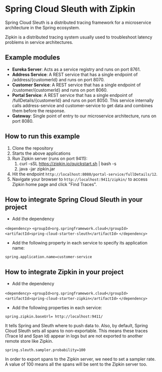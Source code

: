 # Spring Cloud Sleuth with Zipkin
Spring Cloud Sleuth is a distributed tracing framework for a microservice architecture in the Spring ecosystem.

Zipkin is a distributed tracing system usually used to troubleshoot latency problems in service architectures.

## Example modules

- **Eureka Server**: Acts as a service registry and runs on port 8761.
- **Address Service**: A REST service that has a single endpoint of /address/{customerId} and runs on port 8070.
- **Customer Service**: A REST service that has a single endpoint of /customer/{customerId} and runs on port 8060.
- **Portal Service**: A REST service that has a single endpoint of /fullDetails/{customerId} and runs on port 8050. This service internally calls address-service and customer-service to get data and combines them before the response.
- **Gateway**: Single point of entry to our microservice architecture, runs on port 8080.

## How to run this example

1. Clone the repository
2. Starts the above applications
3. Run Zipkin server (runs on port 9411):
    1. curl -sSL https://zipkin.io/quickstart.sh | bash -s
    2. java -jar zipkin.jar
4. Hit the endpoint `http://localhost:8080/portal-service/fullDetails/12`.
5. Navigate your browser to `http://localhost:9411/zipkin/` to access Zipkin home page and click "Find Traces".



## How to integrate Spring Cloud Sleuth in your project

- Add the dependency

`````<dependency>`````
`````<groupId>org.springframework.cloud</groupId>`````
`````<artifactId>spring-cloud-starter-sleuth</artifactId>`````
`````</dependency>`````

- Add the following property in each service to specify its application name:

`spring.application.name=customer-service`


## How to integrate Zipkin in your project

- Add the dependency

`````<dependency>`````
`````<groupId>org.springframework.cloud</groupId>`````
`````<artifactId>spring-cloud-starter-zipkin</artifactId>`````
`````</dependency>`````

- Add the following properties in each service:

`spring.zipkin.baseUrl= http://localhost:9411/`

It tells Spring and Sleuth where to push data to. Also, by default, Spring Cloud Sleuth sets all spans to non-exportable. This means these traces (Trace Id and Span Id) appear in logs but are not exported to another remote store like Zipkin.

`spring.sleuth.sampler.probability=100`

In order to export spans to the Zipkin server, we need to set a sampler rate. A value of 100 means all the spans will be sent to the Zipkin server too.





